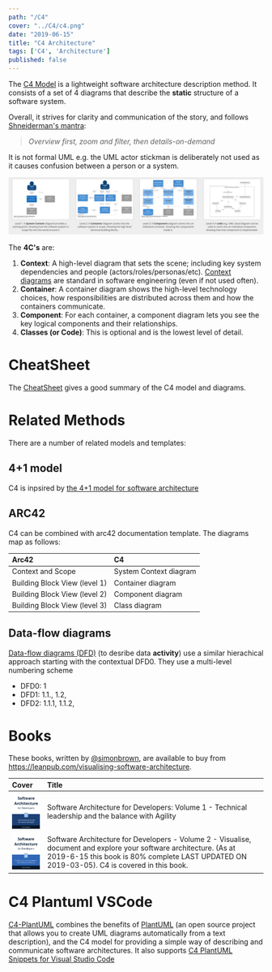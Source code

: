 ```yaml
---
path: "/C4"
cover: "../C4/c4.png"
date: "2019-06-15"
title: "C4 Architecture"
tags: ['C4', 'Architecture']
published: false
---
```



The [C4 Model](https://c4model.com/) is a lightweight software architecture description method. It consists of a set of 4 diagrams that describe the **static** structure of a software system. 

Overall, it strives for clarity and communication of the story, and follows [Shneiderman's mantra](http://www.ifp.illinois.edu/nabhcs/abstracts/shneiderman.html):
> *Overview first, zoom and filter, then details-on-demand*

It is not formal UML e.g. the UML actor stickman is deliberately not used as it causes confusion between a person or a system.

![C4](c4.png)



The **4C's** are:
1. **Context**: A high-level diagram that sets the scene; including key system dependencies
and people (actors/roles/personas/etc). [Context diagrams](https://en.wikipedia.org/wiki/System_context_diagram) are standard in software engineering (even if not used often).
2. **Container**: A container diagram shows the high-level technology choices, how responsibilities are distributed across them and how the containers communicate.
3. **Component**: For each container, a component diagram lets you see the key logical
components and their relationships.
4. **Classes (or Code)**: This is optional and is the lowest level of detail.


# CheatSheet
The [CheatSheet](http://www.codingthearchitecture.com/2017/04/27/visualising_and_documenting_software_architecture_cheat_sheets.html) gives a good summary of the C4 model and diagrams.


# Related Methods
There are a number of related models and templates:

## 4+1 model

C4 is inpsired by [the 4+1 model for software architecture](https://en.wikipedia.org/wiki/4%2B1_architectural_view_model)


## ARC42
C4 can be combined with arc42 documentation template. The diagrams map as follows:

| Arc42         | C4        
|:------------- |:------------
| Context and Scope             | System Context diagram
| Building Block View (level 1) | Container diagram
| Building Block View (level 2) | Component diagram
| Building Block View (level 3) | Class diagram

## Data-flow diagrams
[Data-flow diagrams (DFD)](https://en.wikipedia.org/wiki/Data-flow_diagram) (to desribe data **activity**) use a similar hierachical approach starting with the contextual DFD0. They use a multi-level numbering scheme 
- DFD0: 1 
- DFD1: 1.1., 1.2, 
- DFD2: 1.1.1, 1.1.2,
 
# Books

These books, written by [@simonbrown](https://twitter.com/simonbrown), are available to buy from https://leanpub.com/visualising-software-architecture. 


| Cover         | Title        
|:------------- |:------------
| ![[Software Architecture for Developers: Volume 1 - Technical leadership and the balance with Agility](https://leanpub.com/b/software-architecture)](swarchv1.png)   |         Software Architecture for Developers: Volume 1 - Technical leadership and the balance with Agility
| ![[Software Architecture for Developers - Volume 2 - Visualise, document and explore your software architecture](https://leanpub.com/visualising-software-architecture)](swarchv2.png)    | Software Architecture for Developers - Volume 2 - Visualise, document and explore your software architecture. (As at 2019-6-15 this book is 80% complete LAST UPDATED ON 2019-03-05). C4 is covered in this book.







# C4 Plantuml VSCode 
[C4-PlantUML](https://github.com/RicardoNiepel/C4-PlantUML) combines the benefits of [PlantUML](http://plantuml.com/) (an open source project that allows you to create UML diagrams automatically from a text description), and the C4 model for providing a simple way of describing and communicate software architectures.
It also supports [C4 PlantUML Snippets for Visual Studio Code](https://github.com/RicardoNiepel/C4-PlantUML#snippets-for-visual-studio-code)



 